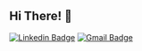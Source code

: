 <h2>Hi There! 👋</h2>

[![Linkedin Badge](https://img.shields.io/badge/-LinkedIn-6633cc?style=flat-square&logo=Linkedin&logoColor=white&link=https://https://www.linkedin.com/in/jo%C3%A3o-augusto-oliveira-15b018238/)](https://www.linkedin.com/in/jo%C3%A3o-augusto-oliveira-15b018238/)
[![Gmail Badge](https://img.shields.io/badge/-joaoaugusto311016@gmail.com-6633cc?style=flat-square&logo=Gmail&logoColor=white&link=mailto:joaoaugusto311016@gmail.com)](mailto:joaoaugusto311016@gmail.com)


